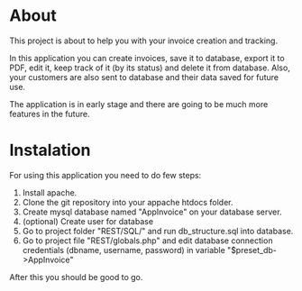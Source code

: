 <h1>About</h1>
<p>This project is about to help you with your invoice creation and tracking.</p>
<p>In this application you can create invoices, save it to database, export it to PDF, edit it, keep track of it (by its status) and delete it from database. Also, your customers are also sent to database and their data saved for future use.</p>
<p>The application is in early stage and there are going to be much more features in the future.</p>

<h1>Instalation</h1>
<p>For using this application you need to do few steps:</p>
<ol>
  <li>Install apache.</li>
  <li>Clone the git repository into your appache htdocs folder.</li>
  <li>Create mysql database named "AppInvoice" on your database server.</li>
  <li>(optional) Create user for database</li>
  <li>Go to project folder "REST/SQL/" and run db_structure.sql into database.</li>
  <li>Go to project file "REST/globals.php" and edit database connection credentials (dbname, username, password) in variable "$preset_db->AppInvoice"</li>
</ol>
<p>After this you should be good to go.</p>

